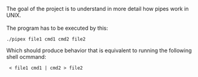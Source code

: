 The goal of the project is to understand in more detail how pipes work in UNIX.\
\
The program has to be executed by this:

```
./pipex file1 cmd1 cmd2 file2
```
Which should produce behavior that is equivalent to running the following shell ocmmand:

```
 < file1 cmd1 | cmd2 > file2
```
